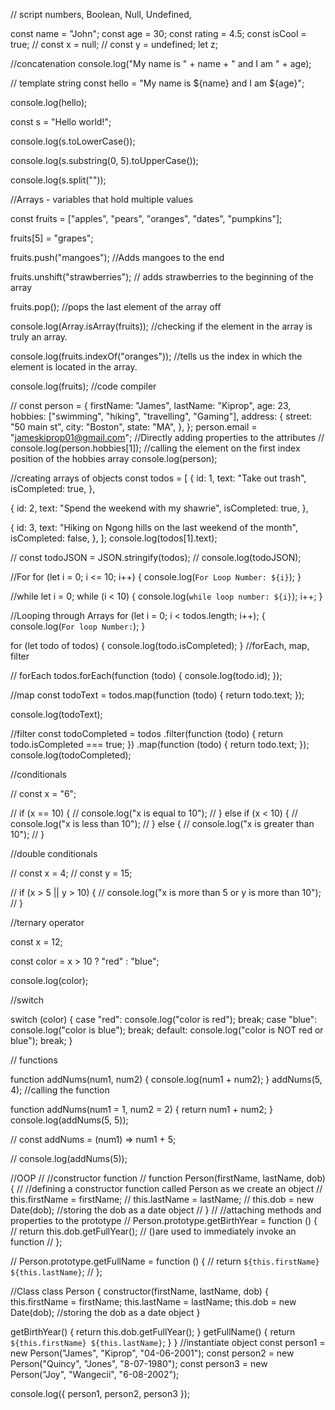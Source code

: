 // script numbers, Boolean, Null, Undefined,

const name = "John";
const age = 30;
const rating = 4.5;
const isCool = true;
// const x = null;
// const y = undefined;
let z;

//concatenation
console.log("My name is " + name + " and I am " + age);

// template string
const hello = "My name is ${name} and I am ${age}";

console.log(hello);

const s = "Hello world!";

console.log(s.toLowerCase());

console.log(s.substring(0, 5).toUpperCase());

console.log(s.split(""));

//Arrays - variables that hold multiple values

const fruits = ["apples", "pears", "oranges", "dates", "pumpkins"];

fruits[5] = "grapes";

fruits.push("mangoes"); //Adds mangoes to the end

fruits.unshift("strawberries"); // adds strawberries to the beginning of the array

fruits.pop(); //pops the last element of the array off

console.log(Array.isArray(fruits)); //checking if the element in the array is truly an array.

console.log(fruits.indexOf("oranges")); //tells us the index in which the element is located in the array.

console.log(fruits); //code compiler

//
const person = {
firstName: "James",
lastName: "Kiprop",
age: 23,
hobbies: ["swimming", "hiking", "travelling", "Gaming"],
address: {
street: "50 main st",
city: "Boston",
state: "MA",
},
};
person.email = "jameskiprop01@gmail.com"; //Directly adding properties to the attributes
// console.log(person.hobbies[1]); //calling the element on the first index position of the hobbies array
console.log(person);

//creating arrays of objects
const todos = [
{
id: 1,
text: "Take out trash",
isCompleted: true,
},

{
id: 2,
text: "Spend the weekend with my shawrie",
isCompleted: true,
},

{
id: 3,
text: "Hiking on Ngong hills on the last weekend of the month",
isCompleted: false,
},
];
console.log(todos[1].text);

// const todoJSON = JSON.stringify(todos);
// console.log(todoJSON);

//For
for (let i = 0; i <= 10; i++) {
console.log(`For Loop Number: ${i}`);
}

//while
let i = 0;
while (i < 10) {
console.log(`while loop number: ${i}`);
i++;
}

//Looping through Arrays
for (let i = 0; i < todos.length; i++);
{
console.log(`For loop Number:`);
}

for (let todo of todos) {
console.log(todo.isCompleted);
}
//forEach, map, filter

// forEach
todos.forEach(function (todo) {
console.log(todo.id);
});

//map
const todoText = todos.map(function (todo) {
return todo.text;
});

console.log(todoText);

//filter
const todoCompleted = todos
.filter(function (todo) {
return todo.isCompleted === true;
})
.map(function (todo) {
return todo.text;
});
console.log(todoCompleted);

//conditionals

// const x = "6";

// if (x == 10) {
// console.log("x is equal to 10");
// } else if (x < 10) {
// console.log("x is less than 10");
// } else {
// console.log("x is greater than 10");
// }

//double conditionals

// const x = 4;
// const y = 15;

// if (x > 5 || y > 10) {
// console.log("x is more than 5 or y is more than 10");
// }

//ternary operator

const x = 12;

const color = x > 10 ? "red" : "blue";

console.log(color);

//switch

switch (color) {
case "red":
console.log("color is red");
break;
case "blue":
console.log("color is blue");
break;
default:
console.log("color is NOT red or blue");
break;
}

// functions

function addNums(num1, num2) {
console.log(num1 + num2);
}
addNums(5, 4); //calling the function

function addNums(num1 = 1, num2 = 2) {
return num1 + num2;
}
console.log(addNums(5, 5));

// const addNums = (num1) => num1 + 5;

// console.log(addNums(5));

//OOP
// //constructor function
// function Person(firstName, lastName, dob) {
// //defining a constructor function called Person as we create an object
// this.firstName = firstName;
// this.lastName = lastName;
// this.dob = new Date(dob); //storing the dob as a date object
// }
// //attaching methods and properties to the prototype
// Person.prototype.getBirthYear = function () {
// return this.dob.getFullYear(); // ()are used to immediately invoke an function
// };

// Person.prototype.getFullName = function () {
// return `${this.firstName} ${this.lastName}`;
// };

//Class
class Person {
constructor(firstName, lastName, dob) {
this.firstName = firstName;
this.lastName = lastName;
this.dob = new Date(dob); //storing the dob as a date object
}

getBirthYear() {
return this.dob.getFullYear();
}
getFullName() {
return `${this.firstName} ${this.lastName}`;
}
}
//instantiate object
const person1 = new Person("James", "Kiprop", "04-06-2001");
const person2 = new Person("Quincy", "Jones", "8-07-1980");
const person3 = new Person("Joy", "Wangecii", "6-08-2002");

console.log({ person1, person2, person3 });

